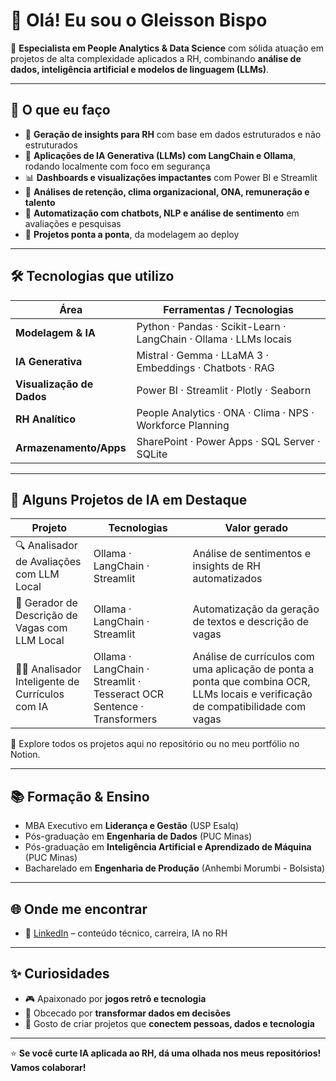 # 👋 Olá! Eu sou o Gleisson Bispo

🎯 **Especialista em People Analytics & Data Science** com sólida atuação em projetos de alta complexidade aplicados a RH, combinando **análise de dados, inteligência artificial e modelos de linguagem (LLMs)**.

---

## 🚀 O que eu faço

- 🧠 **Geração de insights para RH** com base em dados estruturados e não estruturados
- 🤖 **Aplicações de IA Generativa (LLMs) com LangChain e Ollama**, rodando localmente com foco em segurança
- 📊 **Dashboards e visualizações impactantes** com Power BI e Streamlit
- 📂 **Análises de retenção, clima organizacional, ONA, remuneração e talento**
- 💬 **Automatização com chatbots, NLP e análise de sentimento** em avaliações e pesquisas
- 🧱 **Projetos ponta a ponta**, da modelagem ao deploy

---

## 🛠️ Tecnologias que utilizo

| Área                     | Ferramentas / Tecnologias                                         |
|--------------------------|-------------------------------------------------------------------|
| **Modelagem & IA**       | Python · Pandas · Scikit-Learn · LangChain · Ollama · LLMs locais|
| **IA Generativa**        | Mistral · Gemma · LLaMA 3 · Embeddings · Chatbots · RAG           |
| **Visualização de Dados**| Power BI · Streamlit · Plotly · Seaborn                          |
| **RH Analítico**         | People Analytics · ONA · Clima · NPS · Workforce Planning         |
| **Armazenamento/Apps**   | SharePoint · Power Apps · SQL Server · SQLite                     |

---

## 💼 Alguns Projetos de IA em Destaque

| Projeto                                               | Tecnologias                | Valor gerado                                       |
|--------------------------------------------------------|----------------------------|----------------------------------------------------|
| 🔍 Analisador de Avaliações com LLM Local              | Ollama · LangChain · Streamlit | Análise de sentimentos e insights de RH automatizados |
| 💼 Gerador de Descrição de Vagas com LLM Local         | Ollama · LangChain · Streamlit | Automatização da geração de textos e descrição de vagas|
| 🧑‍💼 Analisador Inteligente de Currículos com IA        | Ollama · LangChain · Streamlit · Tesseract OCR Sentence · Transformers| Análise de currículos com uma aplicação de ponta a ponta que combina OCR, LLMs locais e verificação de compatibilidade com vagas|


🔗 Explore todos os projetos aqui no repositório ou no meu portfólio no Notion.

---

## 📚 Formação & Ensino
- MBA Executivo em **Liderança e Gestão** (USP Esalq)
- Pós-graduação em **Engenharia de Dados** (PUC Minas)
- Pós-graduação em **Inteligência Artificial e Aprendizado de Máquina** (PUC Minas)
- Bacharelado em **Engenharia de Produção** (Anhembi Morumbi - Bolsista)

---

## 🌐 Onde me encontrar

- 💼 [LinkedIn](https://www.linkedin.com/in/gleissonbispo) – conteúdo técnico, carreira, IA no RH

---

## ✨ Curiosidades

- 🎮 Apaixonado por **jogos retrô e tecnologia**
- 🧠 Obcecado por **transformar dados em decisões**
- 💬 Gosto de criar projetos que **conectem pessoas, dados e tecnologia**

---

⭐ **Se você curte IA aplicada ao RH, dá uma olhada nos meus repositórios! Vamos colaborar!**

